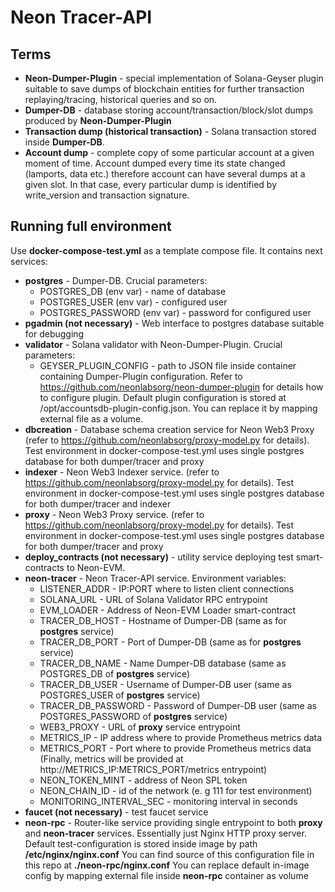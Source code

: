 # Neon Tracer-API

## Terms

- **Neon-Dumper-Plugin** - special implementation of Solana-Geyser plugin suitable to save dumps of blockchain entities
  for further transaction replaying/tracing, historical queries and so on.
- **Dumper-DB** - database storing account/transaction/block/slot dumps produced by **Neon-Dumper-Plugin**
- **Transaction dump (historical transaction)** - Solana transaction stored inside **Dumper-DB**.
- **Account dump** - complete copy of some particular account at a given moment of time. Account dumped every time its
  state changed (lamports, data etc.) therefore account can have several dumps at a given slot. In that case, every
  particular dump is identified by write_version and transaction signature.

## Running full environment

Use **docker-compose-test.yml** as a template compose file. It contains next services:
- **postgres** - Dumper-DB. Crucial parameters:
  - POSTGRES_DB (env var) - name of database
  - POSTGRES_USER (env var) - configured user
  - POSTGRES_PASSWORD (env var) - password for configured user
- **pgadmin (not necessary)** - Web interface to postgres database suitable for debugging
- **validator** - Solana validator with Neon-Dumper-Plugin. Crucial parameters:
  - GEYSER_PLUGIN_CONFIG - path to JSON file inside container containing Dumper-Plugin configuration. Refer to 
  https://github.com/neonlabsorg/neon-dumper-plugin for details how to configure plugin. Default plugin configuration is
  stored at /opt/accountsdb-plugin-config.json. You can replace it by mapping external file as a volume.
- **dbcreation** - Database schema creation service for Neon Web3 Proxy 
(refer to https://github.com/neonlabsorg/proxy-model.py for details). Test environment in docker-compose-test.yml uses 
single postgres database for both dumper/tracer and proxy
- **indexer** - Neon Web3 Indexer service. (refer to https://github.com/neonlabsorg/proxy-model.py for details). 
Test environment in docker-compose-test.yml uses single postgres database for both dumper/tracer and indexer
- **proxy** - Neon Web3 Proxy service. (refer to https://github.com/neonlabsorg/proxy-model.py for details).
  Test environment in docker-compose-test.yml uses single postgres database for both dumper/tracer and proxy
- **deploy_contracts (not necessary)** - utility service deploying test smart-contracts to Neon-EVM.
- **neon-tracer** - Neon Tracer-API service. Environment variables:
  - LISTENER_ADDR - IP:PORT where to listen client connections
  - SOLANA_URL - URL of Solana Validator RPC entrypoint
  - EVM_LOADER - Address of Neon-EVM Loader smart-contract 
  - TRACER_DB_HOST - Hostname of Dumper-DB (same as for **postgres** service)
  - TRACER_DB_PORT - Port of Dumper-DB (same as for **postgres** service)
  - TRACER_DB_NAME - Name Dumper-DB database (same as POSTGRES_DB of **postgres** service)
  - TRACER_DB_USER - Username of Dumper-DB user (same as POSTGRES_USER of **postgres** service)
  - TRACER_DB_PASSWORD - Password of Dumper-DB user (same as POSTGRES_PASSWORD of **postgres** service)
  - WEB3_PROXY - URL of **proxy** service entrypoint
  - METRICS_IP - IP address where to provide Prometheus metrics data
  - METRICS_PORT - Port where to provide Prometheus metrics data (Finally, metrics will be provided at http://METRICS_IP:METRICS_PORT/metrics entrypoint)
  - NEON_TOKEN_MINT - address of Neon SPL token
  - NEON_CHAIN_ID - id of the network (e. g 111 for test environment)
  - MONITORING_INTERVAL_SEC - monitoring interval in seconds
- **faucet (not necessary)** - test faucet service
- **neon-rpc** - Router-like service providing single entrypoint to both **proxy** and **neon-tracer** services. 
Essentially just Nginx HTTP proxy server. Default test-configuration is stored inside image by path **/etc/nginx/nginx.conf**
You can find source of this configuration file in this repo at **./neon-rpc/nginx.conf** You can replace default in-image 
config by mapping external file inside **neon-rpc** container as volume
